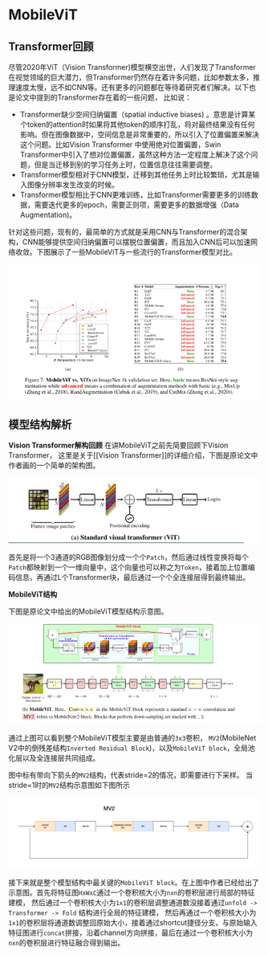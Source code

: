 # MobileViT 
## Transformer回顾  
尽管2020年ViT（Vision Transformer)模型横空出世，人们发现了Transformer在视觉领域的巨大潜力，但Transformer仍然存在着许多问题，比如参数太多，推理速度太慢，远不如CNN等。还有更多的问题都在等待着研究者们解决。以下也是论文中提到的Transformer存在着的一些问题， 比如说： 

*  Transformer缺少空间归纳偏置（spatial inductive biases) 。意思是计算某个token的attention时如果将其他token的顺序打乱，将对最终结果没有任何影响。但在图像数据中，空间信息是非常重要的，所以引入了位置偏置来解决这个问题。比如Vision Transformer 中使用绝对位置偏置，Swin Transformer中引入了想对位置偏置，虽然这种方法一定程度上解决了这个问题，但是当迁移到别的学习任务上时，位置信息往往需要调整。 
* Transformer模型相对于CNN模型，迁移到其他任务上时比较繁琐，尤其是输入图像分辨率发生改变的时候。 
* Transformer模型相比于CNN更难训练，比如Transformer需要更多的训练数据，需要迭代更多的epoch，需要正则项，需要更多的数据增强（Data Augmentation)。  

针对这些问题，现有的，最简单的方式就是采用CNN与Transformer的混合架构，CNN能够提供空间归纳偏置可以摆脱位置偏置，而且加入CNN后可以加速网络收敛。下图展示了一些MobileViT与一些流行的Transformer模型对比。 

![img.png](img.png)

## 模型结构解析 
**Vision Transformer解构回顾** 
在讲MobileViT之前先简要回顾下Vision Transformer， 这里是关于[[Vision Transformer]]的详细介绍，下图是原论文中作者画的一个简单的架构图。

![img_1.png](img_1.png)

首先是将一个3通道的RGB图像划分成一个个```Patch```，然后通过线性变换将每个```Patch```都映射到一个一维向量中，这个向量也可以称之为```Token```，接着加上位置编码信息，再通过L个Transformer块，最后通过一个个全连接层得到最终输出。

**MobileViT结构**  

下图是原论文中给出的MobileViT模型结构示意图。

![img_2.png](img_2.png) 

通过上图可以看到整个MobileViT模型主要是由普通的```3x3```卷积， ```MV2```(MobileNet V2中的倒残差结构```Inverted Residual Block```)，以及```MobileViT block```，全局池化层以及全连接层共同组成。 

图中标有带向下箭头的```MV2```结构，代表stride=2的情况，即需要进行下采样。 当stride=1时的```MV2```结构示意图如下图所示 

![MV2.png](MV2.png) 

接下来就是整个模型结构中最关键的```MobileViT block```。在上图中作者已经给出了示意图。首先将特征图```HxWxC```通过一个卷积核大小为```nxn```的卷积层进行局部的特征建模，
然后通过一个卷积核大小为```1x1```的卷积层调整通道数没接着通过```unfold -> Transformer -> Fold``` 结构进行全局的特征建模， 然后再通过一个卷积核大小为```1x1```的卷积层将通道数调整回原始大小，接着通过shortcut捷径分支，与原始输入特征图进行```concat```拼接，沿着channel方向拼接，最后在通过一个卷积核大小为```nxn```的卷积层进行特征融合得到输出。 
